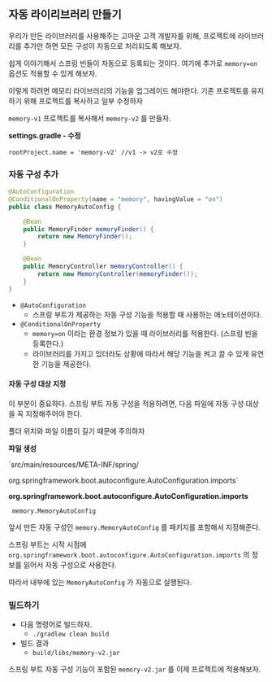 ## 자동 라이리브러리 만들기

우리가 만든 라이브러리를 사용해주는 고마운 고객 개발자를 위해, 프로젝트에 라이브러리를 추가만 하면 모든 구성이 자동으로 처리되도록 해보자. 

쉽게 이야기해서 스프링 빈들이 자동으로 등록되는 것이다. 여기에 추가로 `memory=on` 옵션도 적용할 수 있게 해보자.

이렇게 하려면 메모리 라이브러리의 기능을 업그레이드 해야한다. 기존 프로젝트를 유지하기 위해 프로젝트를 복사하고 일부 수정하자

`memory-v1` 프로젝트를 복사해서 `memory-v2` 를 만들자. 

**settings.gradle - 수정**

```
rootProject.name = 'memory-v2' //v1 -> v2로 수정 
```

### 자동 구성 추가

```java
@AutoConfiguration
@ConditionalOnProperty(name = "memory", havingValue = "on")
public class MemoryAutoConfig {

    @Bean
    public MemoryFinder memoryFinder() {
        return new MemoryFinder();
    }

    @Bean
    public MemoryController memoryController() {
        return new MemoryController(memoryFinder());
    }
}

```

* `@AutoConfiguration`
  * 스프링 부트가 제공하는 자동 구성 기능을 적용할 때 사용하는 애노테이션이다. 
* `@ConditionalOnProperty`
  * `memory=on` 이라는 환경 정보가 있을 때 라이브러리를 적용한다. (스프링 빈을 등록한다.) 
  * 라이브러리를 가지고 있더라도 상황에 따라서 해당 기능을 켜고 끌 수 있게 유연한 기능을 제공한다.

#### 자동 구성 대상 지정

이 부분이 중요하다. 스프링 부트 자동 구성을 적용하려면, 다음 파일에 자동 구성 대상을 꼭 지정해주어야 한다.

폴더 위치와 파일 이름이 길기 때문에 주의하자

**파일 생성** 

`src/main/resources/META-INF/spring/

org.springframework.boot.autoconfigure.AutoConfiguration.imports` 

**org.springframework.boot.autoconfigure.AutoConfiguration.imports**

```
 memory.MemoryAutoConfig
```

앞서 만든 자동 구성인 `memory.MemoryAutoConfig` 를 패키지를 포함해서 지정해준다.

스프링 부트는 시작 시점에 `org.springframework.boot.autoconfigure.AutoConfiguration.imports` 의 정보를 읽어서 자동 구성으로 사용한다. 

따라서 내부에 있는 `MemoryAutoConfig` 가 자동으로 실행된다.

### 빌드하기

* 다음 명령어로 빌드하자.
  * `./gradlew clean build`
* 빌드 결과
  * `build/libs/memory-v2.jar`

스프링 부트 자동 구성 기능이 포함된 `memory-v2.jar` 를 이제 프로젝트에 적용해보자.















